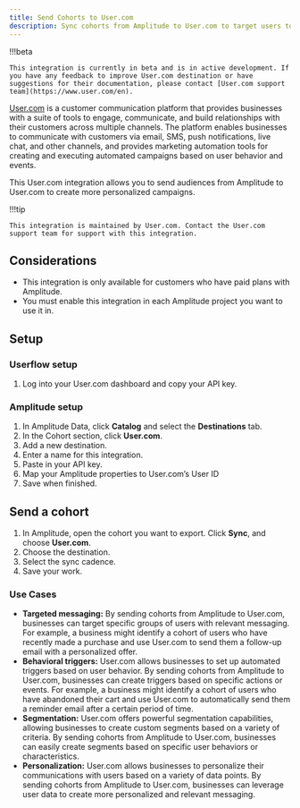```yaml
---
title: Send Cohorts to User.com
description: Sync cohorts from Amplitude to User.com to target users to create more personalized campaigns.
---
```


!!!beta

    This integration is currently in beta and is in active development. If you have any feedback to improve User.com destination or have suggestions for their documentation, please contact [User.com support team](https://www.user.com/en). 

[User.com](https://www.user.com/en) is a customer communication platform that provides businesses with a suite of tools to engage, communicate, and build relationships with their customers across multiple channels. The platform enables businesses to communicate with customers via email, SMS, push notifications, live chat, and other channels, and provides marketing automation tools for creating and executing automated campaigns based on user behavior and events.

This User.com integration allows you to send audiences from Amplitude to User.com to create more personalized campaigns. 

!!!tip

    This integration is maintained by User.com. Contact the User.com support team for support with this integration.

## Considerations

- This integration is only available for customers who have paid plans with Amplitude.
- You must enable this integration in each Amplitude project you want to use it in.

## Setup

### Userflow setup

1. Log into your User.com dashboard and copy your API key.

### Amplitude setup

1. In Amplitude Data, click **Catalog** and select the **Destinations** tab.
2. In the Cohort section, click **User.com**.
3. Add a new destination.
4. Enter a name for this integration.
5. Paste in your API key.
6. Map your Amplitude properties to User.com’s User ID
7. Save when finished.

## Send a cohort

1. In Amplitude, open the cohort you want to export. Click **Sync**, and choose **User.com**.
2. Choose the destination.
3. Select the sync cadence.
4. Save your work.

### Use Cases

- **Targeted messaging:** By sending cohorts from Amplitude to User.com, businesses can target specific groups of users with relevant messaging. For example, a business might identify a cohort of users who have recently made a purchase and use User.com to send them a follow-up email with a personalized offer.
- **Behavioral triggers:** User.com allows businesses to set up automated triggers based on user behavior. By sending cohorts from Amplitude to User.com, businesses can create triggers based on specific actions or events. For example, a business might identify a cohort of users who have abandoned their cart and use User.com to automatically send them a reminder email after a certain period of time.
- **Segmentation:** User.com offers powerful segmentation capabilities, allowing businesses to create custom segments based on a variety of criteria. By sending cohorts from Amplitude to User.com, businesses can easily create segments based on specific user behaviors or characteristics.
- **Personalization:** User.com allows businesses to personalize their communications with users based on a variety of data points. By sending cohorts from Amplitude to User.com, businesses can leverage user data to create more personalized and relevant messaging.
